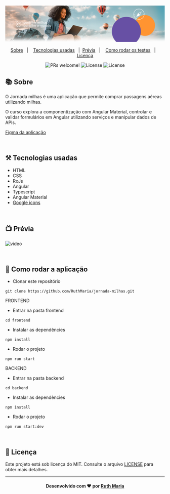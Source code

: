 <img src="./frontend/src/assets/imagens/banner-homepage.png" alt="PRs welcome!" /><br>

<p align="center">
  <a href="#about">Sobre</a>&nbsp;&nbsp;&nbsp;|&nbsp;&nbsp;&nbsp;  
  <a href="#technologies">Tecnologias usadas</a>&nbsp;&nbsp;&nbsp;|&nbsp;
  <a href="#preview">Prévia</a>&nbsp;&nbsp;&nbsp;|&nbsp;&nbsp;&nbsp;
  <a href="#rodar">Como rodar os testes</a>&nbsp;&nbsp;&nbsp;|&nbsp;&nbsp;&nbsp;
  <a href="#license">Licença</a>
</p>

<p align="center">
  <img src="https://img.shields.io/static/v1?label=PRs&message=welcome&color=04d361&labelColor=000000" alt="PRs welcome!" />

  <img alt="License" src="https://img.shields.io/badge/Made%20by-Ruth%20Maria-%2304D361">

  <img alt="License" src="https://img.shields.io/static/v1?label=license&message=MIT&color=04d361&labelColor=000000">
</p>

<a id="about"></a>

## :books: Sobre

O Jornada milhas é uma aplicação que permite comprar passagens aéreas utilizando milhas.

O curso explora a componentização com Angular Material, controlar e validar formulários em Angular utilizando serviços e manipular dados de APIs.

[Figma da aplicação](https://www.figma.com/design/SI696t31Q9zlsXKttCoqKP/Angular%3A-Componentiza%C3%A7%C3%A3o-e-Design-com-Angular-Material-%7C-Jornada-Milhas?node-id=0-1&t=GqXifEzZXjxSSVUY-0)

<a id="technologies"></a><br>

## ⚒️ Tecnologias usadas

- HTML
- CSS
- RxJs
- Angular
- Typescript
- Angular Material
- [Google icons](https://fonts.google.com/icons?hl=pt-br)

<a id="preview"></a><br>

## :tv: Prévia

![video](./frontend/src/assets/videos/video.gif)

<a id="rodar"></a><br>

## 🚀 Como rodar a aplicação

- Clonar este repositório

```
git clone https://github.com/RuthMaria/jornada-milhas.git
```

FRONTEND

- Entrar na pasta frontend

```
cd frontend
```

- Instalar as dependêncies

```
npm install
```

- Rodar o projeto

```
npm run start
```

BACKEND

- Entrar na pasta backend

```
cd backend
```

- Instalar as dependêncies

```
npm install
```

- Rodar o projeto

```
npm run start:dev
```

<a id="license"></a><br>

## :memo: Licença

Este projeto está sob licença do MIT. Consulte o arquivo [LICENSE](LICENSE.md) para obter mais detalhes.

---

<h4 align="center">
    Desenvolvido com ❤️ por <a href="https://www.linkedin.com/in/ruth-maria-9b256071/" target="_blank">Ruth Maria</a>
</h4>
